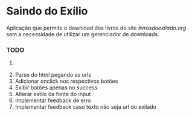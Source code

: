 Saindo do Exílio
================

Aplicação que permite o download dos livros do site _livrosdoexilado.org_ sem a necessidade de utilizar um gerenciador de downloads.

### TODO
1. ~~~Get do html da página requisitada~~~
2. Parse do html pegando as urls
3. Adicionar onclick nos respectivos botões
4. Exibir botões apenas no success
5. Alterar estilo da fonte do input
6. Implementar feedback de erro
7. Implementar feedback caso texto não seja url do exilado
